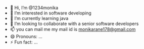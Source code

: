 - 👋 Hi, I’m @1234monika
- 👀 I’m interested in software developing
- 🌱 I’m currently learning java
- 💞️ I’m looking to collaborate with a senior software developers
- 📫 you can mail me my mail id is monikarane178@gmail.com
- 😄 Pronouns: ...
- ⚡ Fun fact: ...

<!---
1234monika/1234monika is a ✨ special ✨ repository because its `README.md` (this file) appears on your GitHub profile.
You can click the Preview link to take a look at your changes.
--->
